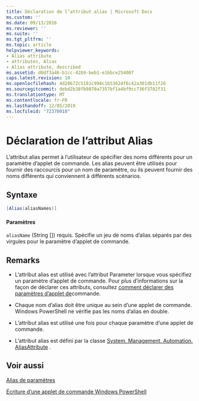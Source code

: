 ```yaml
---
title: Déclaration de l’attribut alias | Microsoft Docs
ms.custom: ''
ms.date: 09/13/2016
ms.reviewer: ''
ms.suite: ''
ms.tgt_pltfrm: ''
ms.topic: article
helpviewer_keywords:
- Alias attribute
- attributes, Alias
- Alias attribute, described
ms.assetid: d0df3a46-b1cc-42b9-beb1-e16bce254007
caps.latest.revision: 10
ms.openlocfilehash: 4d20672c5181c994c1b53624f6c42a301db11f26
ms.sourcegitcommit: debd2b38fb8070a7357bf1a4bf9cc736f3702f31
ms.translationtype: MT
ms.contentlocale: fr-FR
ms.lasthandoff: 12/05/2019
ms.locfileid: "72370018"
---
```

# <a name="alias-attribute-declaration"></a>Déclaration de l’attribut Alias

L’attribut alias permet à l’utilisateur de spécifier des noms différents pour un paramètre d’applet de commande. Les alias peuvent être utilisés pour fournir des raccourcis pour un nom de paramètre, ou ils peuvent fournir des noms différents qui conviennent à différents scénarios.

## <a name="syntax"></a>Syntaxe

```csharp
[Alias(aliasNames)]
```

#### <a name="parameters"></a>Paramètres

`aliasName` (String []) requis. Spécifie un jeu de noms d’alias séparés par des virgules pour le paramètre d’applet de commande.

## <a name="remarks"></a>Remarks

- L’attribut alias est utilisé avec l’attribut Parameter lorsque vous spécifiez un paramètre d’applet de commande. Pour plus d’informations sur la façon de déclarer ces attributs, consultez [comment déclarer des paramètres d’applet de](./how-to-declare-cmdlet-parameters.md)commande.

- Chaque nom d’alias doit être unique au sein d’une applet de commande. Windows PowerShell ne vérifie pas les noms d’alias en double.

- L’attribut alias est utilisé une fois pour chaque paramètre d’une applet de commande.

- L’attribut alias est défini par la classe [System. Management. Automation. AliasAttribute](/dotnet/api/System.Management.Automation.AliasAttribute) .

## <a name="see-also"></a>Voir aussi

[Alias de paramètres](./parameter-aliases.md)

[Écriture d’une applet de commande Windows PowerShell](./writing-a-windows-powershell-cmdlet.md)
